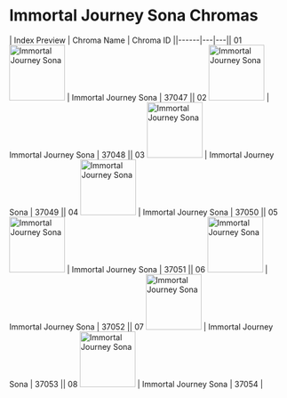 # Immortal Journey Sona Chromas

| Index  Preview | Chroma Name | Chroma ID ||------|---|---|| 01  <img src='https://raw.communitydragon.org/latest/plugins/rcp-be-lol-game-data/global/default/v1/champion-chroma-images/37/37047.png' alt='Immortal Journey Sona' width='100'> | Immortal Journey Sona | 37047 || 02  <img src='https://raw.communitydragon.org/latest/plugins/rcp-be-lol-game-data/global/default/v1/champion-chroma-images/37/37048.png' alt='Immortal Journey Sona' width='100'> | Immortal Journey Sona | 37048 || 03  <img src='https://raw.communitydragon.org/latest/plugins/rcp-be-lol-game-data/global/default/v1/champion-chroma-images/37/37049.png' alt='Immortal Journey Sona' width='100'> | Immortal Journey Sona | 37049 || 04  <img src='https://raw.communitydragon.org/latest/plugins/rcp-be-lol-game-data/global/default/v1/champion-chroma-images/37/37050.png' alt='Immortal Journey Sona' width='100'> | Immortal Journey Sona | 37050 || 05  <img src='https://raw.communitydragon.org/latest/plugins/rcp-be-lol-game-data/global/default/v1/champion-chroma-images/37/37051.png' alt='Immortal Journey Sona' width='100'> | Immortal Journey Sona | 37051 || 06  <img src='https://raw.communitydragon.org/latest/plugins/rcp-be-lol-game-data/global/default/v1/champion-chroma-images/37/37052.png' alt='Immortal Journey Sona' width='100'> | Immortal Journey Sona | 37052 || 07  <img src='https://raw.communitydragon.org/latest/plugins/rcp-be-lol-game-data/global/default/v1/champion-chroma-images/37/37053.png' alt='Immortal Journey Sona' width='100'> | Immortal Journey Sona | 37053 || 08  <img src='https://raw.communitydragon.org/latest/plugins/rcp-be-lol-game-data/global/default/v1/champion-chroma-images/37/37054.png' alt='Immortal Journey Sona' width='100'> | Immortal Journey Sona | 37054 |